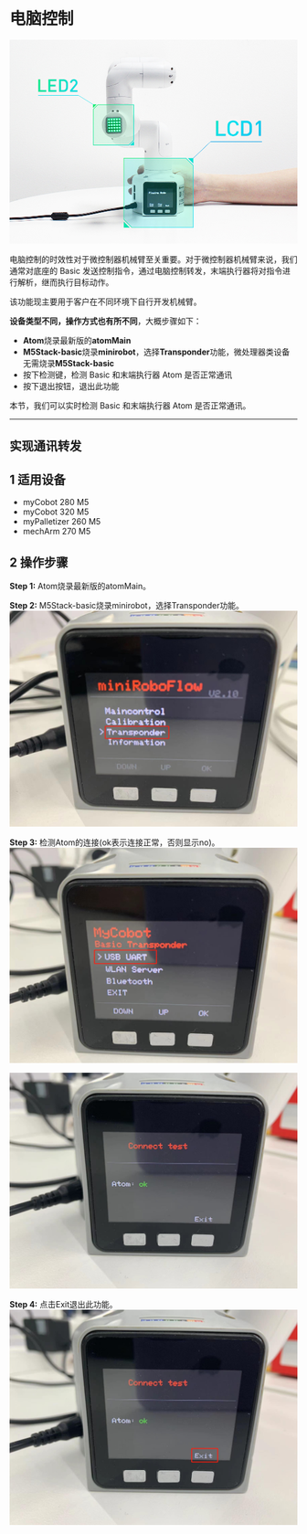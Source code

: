 # 电脑控制

![mycobot_led](../../../../resources/3-FunctionsAndApplications/5.3-FirmwareFunctionDescription/control/4.2.3-mycobot_led.png)

电脑控制的时效性对于微控制器机械臂至关重要。对于微控制器机械臂来说，我们通常对底座的 Basic 发送控制指令，通过电脑控制转发，末端执行器将对指令进行解析，继而执行目标动作。

该功能现主要用于客户在不同环境下自行开发机械臂。

**设备类型不同，操作方式也有所不同**，大概步骤如下：

- **Atom**烧录最新版的**atomMain**
- **M5Stack-basic**烧录**minirobot**，选择**Transponder**功能，微处理器类设备无需烧录**M5Stack-basic**
- 按下检测键，检测 Basic 和末端执行器 Atom 是否正常通讯
- 按下退出按钮，退出此功能

本节，我们可以实时检测 Basic 和末端执行器 Atom 是否正常通讯。

---
## 实现通讯转发

## 1 适用设备
- myCobot 280 M5
- myCobot 320 M5
- myPalletizer 260 M5
- mechArm 270 M5

## 2 操作步骤
**Step 1:** Atom烧录最新版的atomMain。

**Step 2:** M5Stack-basic烧录minirobot，选择Transponder功能。
![mycobot_led](../../../../resources/3-FunctionsAndApplications/5.3-FirmwareFunctionDescription/control/c1.jpg)

**Step 3:** 检测Atom的连接(ok表示连接正常，否则显示no)。
![mycobot_led](../../../../resources/3-FunctionsAndApplications/5.3-FirmwareFunctionDescription/control/c2.jpg)

![mycobot_led](../../../../resources/3-FunctionsAndApplications/5.3-FirmwareFunctionDescription/control/c3.jpg)

**Step 4:** 点击Exit退出此功能。
![mycobot_led](../../../../resources/3-FunctionsAndApplications/5.3-FirmwareFunctionDescription/control/c4.jpg)
